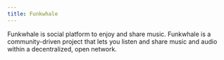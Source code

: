 ```yaml
---
title: Funkwhale
---
```


Funkwhale is social platform to enjoy and share music. Funkwhale is a community-driven project that lets you listen and share music and audio within a decentralized, open network.
